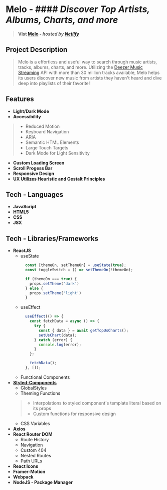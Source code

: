 # **Melo** - #### *Discover Top Artists, Albums, Charts, and more*
> **Vist [Melo](url) - *hosted by [Netlify](https://www.netlify.com/)***

## **Project Description**
> Melo is a effortless and useful way to search through music artists, tracks, albums, charts, and more. Utilizing the [Deezer Music Streaming](https://www.deezer.com/us/) API with more than 30 million tracks available, Melo helps its users discover new music from artists they haven't heard and dive deep into playlists of their favorite!

<!-- Insert Screenshot -->

## **Features**
* **Light/Dark Mode**
* **Accessibility**
>  * Reduced Motion
>  * Keyboard Navigation
>  * ARIA
>  * Semantic HTML Elements
>  * Large Touch Targets
>  * Dark Mode for Light Sensitivity
* **Custom Loading Screen**
* **Scroll Progess Bar**
* **Responsive Design**
* **UX Utilizes Heuristic and Gestalt Principles**

## **Tech - Languages**
* **JavaScript**
* **HTML5**
* **CSS**
* **JSX**

## **Tech - Libraries/Frameworks**
* **ReactJS**
  * useState
    ```jsx
      const [themeOn, setThemeOn] = useState(true);
      const toggleSwitch = () => setThemeOn(!themeOn);

      if (themeOn === true) {
        props.setTheme('dark')
      } else {
        props.setTheme('light')
      }
    ```
  * useEffect 
    ```jsx
      useEffect(() => {
        const fetchData = async () => {
          try {
            const { data } = await getTopUsCharts();
            setUsChart(data);
          } catch (error) {
            console.log(error);
          }
        };

        fetchData();
      }, []);
    ```
  * Functional Components
* **[Styled-Components](https://styled-components.com/)**
  * GlobalStyles
  * Theming Functions
  >  * Interpolations to styled component's template literal based on its props
  >  * Custom functions for responsive design
  * CSS Variables
* **Axios**
* **React Router DOM**
  * Route History
  * Navigation
  * Custom 404
  * Nested Routes
  * Path URLs
* **React Icons**
* **Framer-Motion**
* **Webpack**
* **NodeJS - Package Manager**



